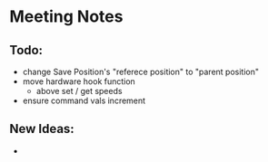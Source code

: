 # Meeting Notes

## Todo: 
- change Save Position's "referece position" to "parent position"
- move hardware hook function
    - above set / get speeds
- ensure command vals increment

## New Ideas:
- 
